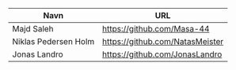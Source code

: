 
| Navn | URL |
|------|-------|
|Majd Saleh|https://github.com/Masa-44|
|Niklas Pedersen Holm|https://github.com/NatasMeister|
|Jonas Landro|https://github.com/JonasLandro|
